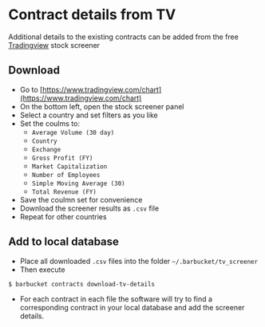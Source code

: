 # Contract details from TV

Additional details to the existing contracts can be added from the free [Tradingview](https://tradingview.com) stock screener

## Download
* Go to [https://www.tradingview.com/chart](https://www.tradingview.com/chart)
* On the bottom left, open the stock screener panel
* Select a country and set filters as you like
* Set the coulms to:
    * `Average Volume (30 day)`
    * `Country`
    * `Exchange`
    * `Gross Profit (FY)`
    * `Market Capitalization`
    * `Number of Employees`
    * `Simple Moving Average (30)`
    * `Total Revenue (FY)`
* Save the coulmn set for convenience
* Download the screener results as `.csv` file
* Repeat for other countries

## Add to local database
* Place all downloaded `.csv` files into the folder `~/.barbucket/tv_screener`
* Then execute
```console
$ barbucket contracts download-tv-details
```
* For each contract in each file the software will try to find a corresponding contract in your local database and add the screener details.
 
 